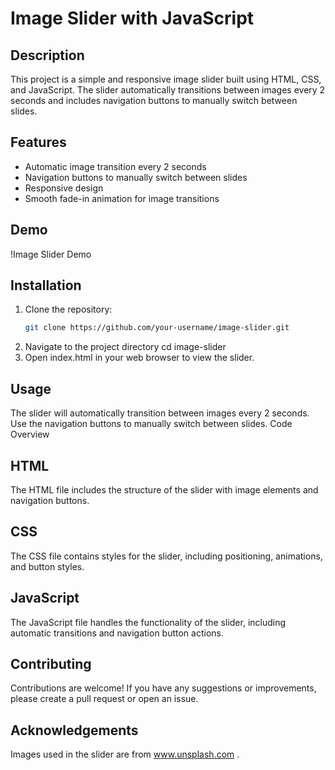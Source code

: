 # Image Slider with JavaScript

## Description
This project is a simple and responsive image slider built using HTML, CSS, and JavaScript. The slider automatically transitions between images every 2 seconds and includes navigation buttons to manually switch between slides.

## Features
- Automatic image transition every 2 seconds
- Navigation buttons to manually switch between slides
- Responsive design
- Smooth fade-in animation for image transitions

## Demo
!Image Slider Demo

## Installation
1. Clone the repository:
   ```bash
   git clone https://github.com/your-username/image-slider.git
2. Navigate to the project directory
   cd image-slider
3. Open index.html in your web browser to view the slider.

## Usage
The slider will automatically transition between images every 2 seconds.
Use the navigation buttons to manually switch between slides.
Code Overview
## HTML
The HTML file includes the structure of the slider with image elements and navigation buttons.

## CSS
The CSS file contains styles for the slider, including positioning, animations, and button styles.

## JavaScript
The JavaScript file handles the functionality of the slider, including automatic transitions and navigation button actions.

## Contributing
Contributions are welcome! If you have any suggestions or improvements, please create a pull request or open an issue.

## Acknowledgements
Images used in the slider are from www.unsplash.com .
